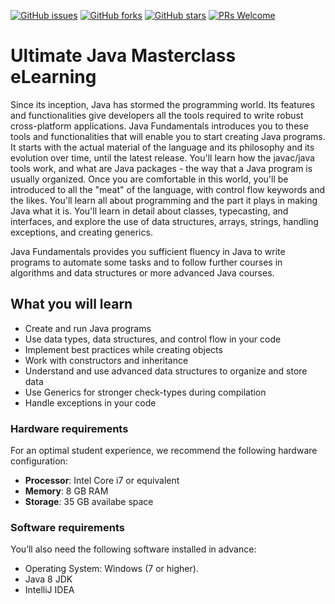 [![GitHub issues](https://img.shields.io/github/issues/TrainingByPackt/Ultimate-Java-Masterclass-eLearning.svg)](https://github.com/TrainingByPackt/Ultimate-Java-Masterclass-eLearning/issues)
[![GitHub forks](https://img.shields.io/github/forks/TrainingByPackt/Ultimate-Java-Masterclass-eLearning.svg)](https://github.com/TrainingByPackt/Ultimate-Java-Masterclass-eLearning/network)
[![GitHub stars](https://img.shields.io/github/stars/TrainingByPackt/Ultimate-Java-Masterclass-eLearning.svg)](https://github.com/TrainingByPackt/Ultimate-Java-Masterclass-eLearning/stargazers)
[![PRs Welcome](https://img.shields.io/badge/PRs-welcome-brightgreen.svg)](https://github.com/TrainingByPackt/Ultimate-Java-Masterclass-eLearning/pulls)


# Ultimate Java Masterclass eLearning
Since its inception, Java has stormed the programming world. Its features and functionalities give developers all the tools required to write robust cross-platform applications. Java Fundamentals introduces you to these tools and functionalities that will enable you to start creating Java programs. It starts with the actual material of the language and its philosophy and its evolution over time, until the latest release. You'll learn how the javac/java tools work, and what are Java packages - the way that a Java program is usually organized. Once you are comfortable in this world, you'll be introduced to all the "meat" of the language, with control flow keywords and the likes. You'll learn all about programming and the part it plays in making Java what it is. You'll learn in detail about classes, typecasting, and interfaces, and explore the use of data structures, arrays, strings, handling exceptions, and creating generics. 

Java Fundamentals provides you sufficient fluency in Java to write programs to automate some tasks and to follow further courses in algorithms and data structures or more advanced Java courses. 


## What you will learn
* Create and run Java programs
* Use data types, data structures, and control flow in your code
* Implement best practices while creating objects
* Work with constructors and inheritance
* Understand and use advanced data structures to organize and store data
* Use Generics for stronger check-types during compilation
* Handle exceptions in your code


### Hardware requirements
For an optimal student experience, we recommend the following hardware configuration:
* **Processor**: Intel Core i7 or equivalent
* **Memory**: 8 GB RAM
* **Storage**: 35 GB availabe space


### Software requirements
You’ll also need the following software installed in advance:
* Operating System: Windows (7 or higher).
* Java 8 JDK
* IntelliJ IDEA

